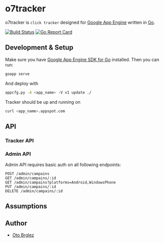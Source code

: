 # o7tracker

o7tracker is `click tracker` designed for [Google App Engine][gae] written in [Go].

[![Build Status][travis-ci-badge]][travis-ci]
[![Go Report Card][goreportcard-badge]][goreportcard]

## Development & Setup

Make sure you have [Google App Engine SDK for Go][gae-sdk-go] installed. Then you can run:

```bash
goapp serve
```

And deploy with

```bash
appcfg.py -A <app_name> -V v1 update ./
```

Tracker should be up and running on 

```bash
curl <app_name>.appspot.com
```

## API

### Tracker API

### Admin API

Admin API requires basic auth on all following endpoints:

```
POST /admin/campains
GET /admin/campains/:id
GET /admin/campains?platforms=Android,WindowsPhone
PUT /admin/campains/:id
DELETE /admin/campains/:id
```

## Assumptions


## Author

- [Oto Brglez](https://github.com/otobrglez)


[go]: https://golang.org/
[gae]: https://cloud.google.com/appengine/ 
[gae-sdk-go]: https://cloud.google.com/appengine/downloads#Google_App_Engine_SDK_for_Go
[travis-ci]: https://travis-ci.org/otobrglez/o7tracker
[travis-ci-badge]: https://travis-ci.org/otobrglez/o7tracker.svg?branch=master
[goreportcard-badge]: https://goreportcard.com/badge/otobrglez/o7tracker
[goreportcard]: https://goreportcard.com/report/otobrglez/o7tracker
